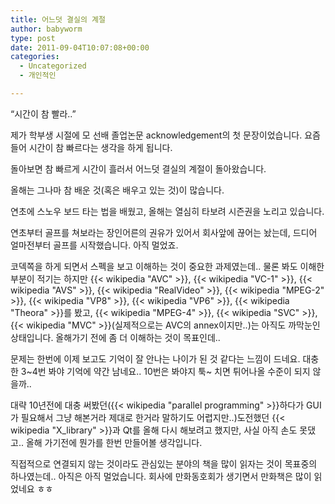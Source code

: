 ```yaml
---
title: 어느덧 결실의 계절
author: babyworm
type: post
date: 2011-09-04T10:07:08+00:00
categories:
  - Uncategorized
  - 개인적인

---
```

&#8220;시간이 참 빨라..&#8221;

제가 학부생 시절에 모 선배 졸업논문 acknowledgement의 첫 문장이었습니다. 요즘들어 시간이 참 빠르다는 생각을 하게 됩니다.

돌아보면 참 빠르게 시간이 흘러서 어느덧 결실의 계절이 돌아왔습니다.

올해는 그나마 참 배운 것(혹은 배우고 있는 것)이 많습니다.

연초에 스노우 보드 타는 법을 배웠고, 올해는 열심히 타보려 시즌권을 노리고 있습니다.

연초부터 골프를 쳐보라는 장인어른의 권유가 있어서 회사앞에 끊어는 놨는데, 드디어 얼마전부터 골프를 시작했습니다. 아직 멀었죠.

코덱쪽을 하게 되면서 스펙을 보고 이해하는 것이 중요한 과제였는데.. 물론 봐도 이해한 부분이 적기는 하지만 {{< wikipedia "AVC" >}}, {{< wikipedia "VC-1" >}}, {{< wikipedia "AVS" >}}, {{< wikipedia "RealVideo" >}}, {{< wikipedia "MPEG-2" >}}, {{< wikipedia "VP8" >}}, {{< wikipedia "VP6" >}}, {{< wikipedia "Theora" >}}를 봤고, {{< wikipedia "MPEG-4" >}}, {{< wikipedia "SVC" >}}, {{< wikipedia "MVC" >}}(실제적으로는 AVC의 annex이지만..)는 아직도 까막눈인 상태입니다. 올해가기 전에 좀 더 이해하는 것이 목표인데..

문제는 한번에 이제 보고도 기억이 잘 안나는 나이가 된 것 같다는 느낌이 드네요. 대충 한 3~4번 봐야 기억에 약간 남네요.. 10번은 봐야지 툭~ 치면 튀어나올 수준이 되지 않을까..

대략 10년전에 대충 써봤던({{< wikipedia "parallel programming" >}}하다가 GUI가 필요해서 그냥 해본거라 제대로 한거라 말하기도 어렵지만..)도전했던 {{< wikipedia "X_library" >}}과 Qt를 올해 다시 해보려고 했지만, 사실 아직 손도 못댔고.. 올해 가기전에 뭔가를 한번 만들어볼 생각입니다.

직접적으로 연결되지 않는 것이라도 관심있는 분야의 책을 많이 읽자는 것이 목표중의 하나였는데.. 아직은 아직 멀었습니다. 회사에 만화동호회가 생기면서 만화책은 많이 읽었네요 ㅎㅎ
